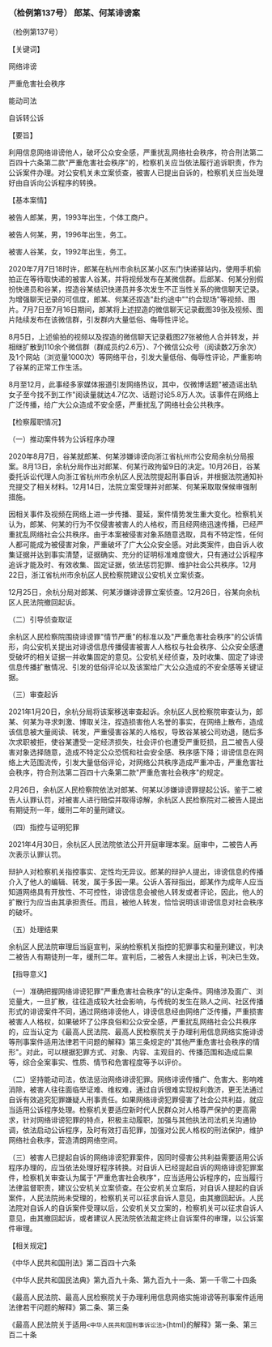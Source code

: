 ### （检例第137号） 郎某、何某诽谤案

（检例第137号）

【关键词】

网络诽谤

严重危害社会秩序

能动司法

自诉转公诉

【要旨】

利用信息网络诽谤他人，破坏公众安全感，严重扰乱网络社会秩序，符合刑法第二百四十六条第二款"严重危害社会秩序"的，检察机关应当依法履行追诉职责，作为公诉案件办理。对公安机关未立案侦查，被害人已提出自诉的，检察机关应当处理好由自诉向公诉程序的转换。

【基本案情】

被告人郎某，男，1993年出生，个体工商户。

被告人何某，男，1996年出生，务工。

被害人谷某，女，1992年出生，务工。

2020年7月7日18时许，郎某在杭州市余杭区某小区东门快递驿站内，使用手机偷拍正在等待取快递的被害人谷某，并将视频发布在某微信群。后郎某、何某分别假扮快递员和谷某，捏造谷某结识快递员并多次发生不正当性关系的微信聊天记录。为增强聊天记录的可信度，郎某、何某还捏造"赴约途中""约会现场"等视频、图片。7月7日至7月16日期间，郎某将上述捏造的微信聊天记录截图39张及视频、图片陆续发布在该微信群，引发群内大量低俗、侮辱性评论。

8月5日，上述偷拍的视频以及捏造的微信聊天记录截图27张被他人合并转发，并相继扩散到110余个微信群（群成员约2.6万）、7个微信公众号（阅读数2万余次）及1个网站（浏览量1000次）等网络平台，引发大量低俗、侮辱性评论，严重影响了谷某的正常工作生活。

8月至12月，此事经多家媒体报道引发网络热议，其中，仅微博话题"被造谣出轨女子至今找不到工作"阅读量就达4.7亿次、话题讨论5.8万人次。该事件在网络上广泛传播，给广大公众造成不安全感，严重扰乱了网络社会公共秩序。

【检察履职情况】

（一）推动案件转为公诉程序办理

2020年8月7日，谷某就郎某、何某涉嫌诽谤向浙江省杭州市公安局余杭分局报案。8月13日，余杭分局作出对郎某、何某行政拘留9日的决定。10月26日，谷某委托诉讼代理人向浙江省杭州市余杭区人民法院提起刑事自诉，并根据法院通知补充提交了相关材料。12月14日，法院立案受理并对郎某、何某采取取保候审强制措施。

因相关事件及视频在网络上进一步传播、蔓延，案件情势发生重大变化。检察机关认为，郎某、何某的行为不仅侵害被害人的人格权，而且经网络迅速传播，已经严重扰乱网络社会公共秩序。由于本案被侵害对象系随意选取，具有不特定性，任何人都可能成为被侵害对象，严重破坏了广大公众安全感。对此类案件，由自诉人收集证据并达到事实清楚，证据确实、充分的证明标准难度很大，只有通过公诉程序追诉才能及时、有效收集、固定证据，依法惩罚犯罪、维护社会公共秩序。12月22日，浙江省杭州市余杭区人民检察院建议公安机关立案侦查。

12月25日，余杭分局对郎某、何某涉嫌诽谤罪立案侦查。12月26日，谷某向余杭区人民法院撤回起诉。

（二）引导侦查取证

余杭区人民检察院围绕诽谤罪"情节严重"的标准以及"严重危害社会秩序"的公诉情形，向公安机关提出对诽谤信息传播侵害被害人人格权与社会秩序、公众安全感遭受破坏的相关证据一并收集固定的意见。公安机关经侦查，及时收集、固定了诽谤信息传播扩散情况、引发的低俗评论以及该案给广大公众造成的不安全感等关键证据。

（三）审查起诉

2021年1月20日，余杭分局将该案移送审查起诉。余杭区人民检察院审查认为，郎某、何某为寻求刺激、博取关注，捏造损害他人名誉的事实，在网络上散布，造成该信息被大量阅读、转发，严重侵害谷某的人格权，导致谷某被公司劝退，随后多次求职被拒，使谷某遭受一定经济损失，社会评价也遭受严重贬损，且二被告人侵害对象选择随意，造成不特定公众恐慌和社会安全感、秩序感下降；诽谤信息在网络上大范围流传，引发大量低俗评论，对网络公共秩序造成严重冲击，严重危害社会秩序，符合刑法第二百四十六条第二款"严重危害社会秩序"的规定。

2月26日，余杭区人民检察院依法对郎某、何某以涉嫌诽谤罪提起公诉。鉴于二被告人认罪认罚，对被害人进行赔偿并取得谅解，余杭区人民检察院对二被告人提出有期徒刑一年，缓刑二年的量刑建议。

（四）指控与证明犯罪

2021年4月30日，余杭区人民法院依法公开开庭审理本案。庭审中，二被告人再次表示认罪认罚。

辩护人对检察机关指控事实、定性均无异议。郎某的辩护人提出，诽谤信息的传播介入了他人的编辑、转发，属于多因一果。公诉人答辩指出，郎某作为成年人应当知道网络具有开放性、不可控性，诽谤信息会被他人转发或者评论，因此，他人的扩散行为应当由其承担责任。而且，被他人转发，恰恰说明该诽谤信息对社会秩序的破坏。

（五）处理结果

余杭区人民法院审理后当庭宣判，采纳检察机关指控的犯罪事实和量刑建议，判决二被告人有期徒刑一年，缓刑二年。宣判后，二被告人未提出上诉，判决已生效。

【指导意义】

（一）准确把握网络诽谤犯罪"严重危害社会秩序"的认定条件。网络涉及面广、浏览量大，一旦扩散，往往造成较大社会影响，与传统的发生在熟人之间、社区传播形式的诽谤案件不同，通过网络诽谤他人，诽谤信息经由网络广泛传播，严重损害被害人人格权，如果破坏了公序良俗和公众安全感，严重扰乱网络社会公共秩序的，应当认定为《最高人民法院、最高人民检察院关于办理利用信息网络实施诽谤等刑事案件适用法律若干问题的解释》第三条规定的"其他严重危害社会秩序的情形"。对此，可以根据犯罪方式、对象、内容、主观目的、传播范围和造成后果等，综合全案事实、性质、情节和危害程度等予以评价。

（二）坚持能动司法，依法惩治网络诽谤犯罪。网络诽谤传播广、危害大、影响难消除，被害人往往面临举证难、维权难，通过自诉很难实现权利救济，更无法通过自诉有效追究犯罪嫌疑人刑事责任。如果网络诽谤犯罪侵害了社会公共利益，就应当适用公诉程序处理。检察机关要适应新时代人民群众对人格尊严保护的更高需求，针对网络诽谤犯罪的特点，积极主动履职，加强与其他执法司法机关沟通协调，依法启动公诉程序，及时有效打击犯罪，加强对公民人格权的刑法保护，维护网络社会秩序，营造清朗网络空间。

（三）被害人已提起自诉的网络诽谤犯罪案件，因同时侵害公共利益需要适用公诉程序办理的，应当依法处理好程序转换。对自诉人已经提起自诉的网络诽谤犯罪案件，检察机关审查认为属于"严重危害社会秩序"，应当适用公诉程序的，应当履行法律监督职责，建议公安机关立案侦查。在公安机关立案后，对自诉人提起的自诉案件，人民法院尚未受理的，检察机关可以征求自诉人意见，由其撤回起诉。人民法院对自诉人的自诉案件受理以后，公安机关又立案的，检察机关可以征求自诉人意见，由其撤回起诉，或者建议人民法院依法裁定终止自诉案件的审理，以公诉案件审理。

【相关规定】

《中华人民共和国刑法》第二百四十六条

《中华人民共和国民法典》第九百九十条、第九百九十一条、第一千零二十四条

《最高人民法院、最高人民检察院关于办理利用信息网络实施诽谤等刑事案件适用法律若干问题的解释》第二条、第三条

《最高人民法院关于适用`<中华人民共和国刑事诉讼法>`{html}的解释》第一条、第三百二十条
